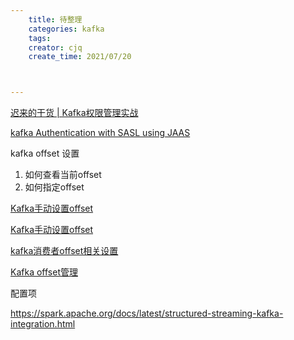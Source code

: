 ```yaml
---
    title: 待整理
    categories: kafka
    tags:
    creator: cjq
    create_time: 2021/07/20



---
```


[迟来的干货 | Kafka权限管理实战](http://blog.itpub.net/69940568/viewspace-2653946/)

[kafka Authentication with SASL using JAAS](https://docs.confluent.io/platform/current/kafka/authentication_sasl/index.html)





kafka offset 设置

1. 如何查看当前offset
2. 如何指定offset

[Kafka手动设置offset](https://blog.csdn.net/ZouChengli/article/details/82587404)

[Kafka手动设置offset](https://www.dazhuanlan.com/moschinoooo/topics/980340)

[kafka消费者offset相关设置](https://blog.csdn.net/lmb09122508/article/details/79891460)

[Kafka offset管理](https://www.jianshu.com/p/449074d97daf)







配置项

https://spark.apache.org/docs/latest/structured-streaming-kafka-integration.html

